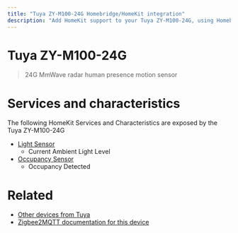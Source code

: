 ```yaml
---
title: "Tuya ZY-M100-24G Homebridge/HomeKit integration"
description: "Add HomeKit support to your Tuya ZY-M100-24G, using Homebridge, Zigbee2MQTT and homebridge-z2m."
---
```

<!---
This file has been GENERATED using src/docgen/docgen.ts
DO NOT EDIT THIS FILE MANUALLY!
-->
# Tuya ZY-M100-24G
> 24G MmWave radar human presence motion sensor


# Services and characteristics
The following HomeKit Services and Characteristics are exposed by
the Tuya ZY-M100-24G

* [Light Sensor](../../sensors.md)
  * Current Ambient Light Level
* [Occupancy Sensor](../../sensors.md)
  * Occupancy Detected


# Related
* [Other devices from Tuya](../index.md#tuya)
* [Zigbee2MQTT documentation for this device](https://www.zigbee2mqtt.io/devices/ZY-M100-24G.html)